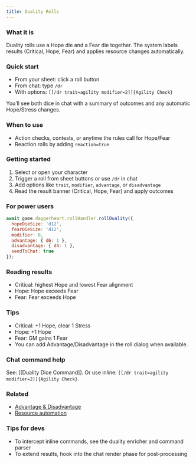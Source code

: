 ```yaml
---
title: Duality Rolls
---
```


### What it is
Duality rolls use a Hope die and a Fear die together. The system labels results (Critical, Hope, Fear) and applies resource changes automatically.

### Quick start
- From your sheet: click a roll button
- From chat: type `/dr`
- With options: `[[/dr trait=agility modifier=2]]{Agility Check}`

You’ll see both dice in chat with a summary of outcomes and any automatic Hope/Stress changes.

### When to use
- Action checks, contests, or anytime the rules call for Hope/Fear
- Reaction rolls by adding `reaction=true`

### Getting started
1. Select or open your character
2. Trigger a roll from sheet buttons or use `/dr` in chat
3. Add options like `trait`, `modifier`, `advantage`, or `disadvantage`
4. Read the result banner (Critical, Hope, Fear) and apply outcomes

### For power users
```javascript
await game.daggerheart.rollHandler.rollDuality({
  hopeDieSize: 'd12',
  fearDieSize: 'd12',
  modifier: 0,
  advantage: { d6: 1 },
  disadvantage: { d4: 1 },
  sendToChat: true
});
```

### Reading results
- Critical: highest Hope and lowest Fear alignment
- Hope: Hope exceeds Fear
- Fear: Fear exceeds Hope

### Tips
- Critical: +1 Hope, clear 1 Stress
- Hope: +1 Hope
- Fear: GM gains 1 Fear
- You can add Advantage/Disadvantage in the roll dialog when available.

### Chat command help
See: [[Duality Dice Command]]. Or use inline: `[[/dr trait=agility modifier=2]]{Agility Check}`.

### Related
- [Advantage & Disadvantage](../rolling/advantage-disadvantage.md)
- [Resource automation](../../systems/resources/hope-fear-stress.md)

### Tips for devs
- To intercept inline commands, see the duality enricher and command parser
- To extend results, hook into the chat render phase for post-processing

